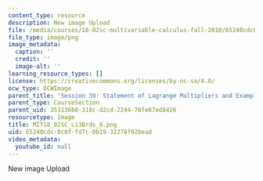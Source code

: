 ```yaml
---
content_type: resource
description: New image Upload
file: /media/courses/18-02sc-multivariable-calculus-fall-2010/65240cdc0c0ffd7c0b1932278f92bead_MIT18_02SC_L13Brds_8.png
file_type: image/png
image_metadata:
  caption: ''
  credit: ''
  image-alt: ''
learning_resource_types: []
license: https://creativecommons.org/licenses/by-nc-sa/4.0/
ocw_type: OCWImage
parent_title: 'Session 39: Statement of Lagrange Multipliers and Example'
parent_type: CourseSection
parent_uid: 353136b8-318c-d2cd-2244-76fe67ed8426
resourcetype: Image
title: MIT18_02SC_L13Brds_8.png
uid: 65240cdc-0c0f-fd7c-0b19-32278f92bead
video_metadata:
  youtube_id: null
---
```

New image Upload